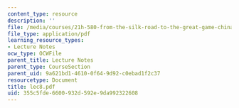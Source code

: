 ```yaml
---
content_type: resource
description: ''
file: /media/courses/21h-580-from-the-silk-road-to-the-great-game-china-russia-and-central-eurasia-fall-2003/355c5fde6600932d592e9da992322608_lec8.pdf
file_type: application/pdf
learning_resource_types:
- Lecture Notes
ocw_type: OCWFile
parent_title: Lecture Notes
parent_type: CourseSection
parent_uid: 9a621bd1-4610-0f64-9d92-c0ebad1f2c37
resourcetype: Document
title: lec8.pdf
uid: 355c5fde-6600-932d-592e-9da992322608
---
```

